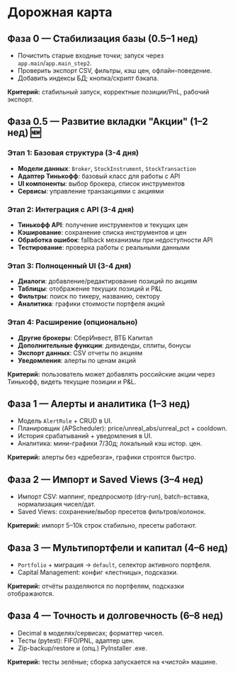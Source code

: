 # Дорожная карта

## Фаза 0 — Стабилизация базы (0.5–1 нед)
- Почистить старые входные точки; запуск через `app.main`/`app.main_step2`.
- Проверить экспорт CSV, фильтры, кэш цен, офлайн-поведение.
- Добавить индексы БД; кнопка/скрипт бэкапа.

**Критерий:** стабильный запуск, корректные позиции/PnL, рабочий экспорт.

## Фаза 0.5 — Развитие вкладки "Акции" (1–2 нед) 🆕

### Этап 1: Базовая структура (3-4 дня)
- **Модели данных**: `Broker`, `StockInstrument`, `StockTransaction`
- **Адаптер Тинькофф**: базовый класс для работы с API
- **UI компоненты**: выбор брокера, список инструментов
- **Сервисы**: управление транзакциями с акциями

### Этап 2: Интеграция с API (3-4 дня)
- **Тинькофф API**: получение инструментов и текущих цен
- **Кэширование**: сохранение списка инструментов и цен
- **Обработка ошибок**: fallback механизмы при недоступности API
- **Тестирование**: проверка работы с реальными данными

### Этап 3: Полноценный UI (3-4 дня)
- **Диалоги**: добавление/редактирование позиций по акциям
- **Таблицы**: отображение текущих позиций и P&L
- **Фильтры**: поиск по тикеру, названию, сектору
- **Аналитика**: графики стоимости портфеля акций

### Этап 4: Расширение (опционально)
- **Другие брокеры**: СберИнвест, ВТБ Капитал
- **Дополнительные функции**: дивиденды, сплиты, бонусы
- **Экспорт данных**: CSV отчеты по акциям
- **Уведомления**: алерты по ценам акций

**Критерий:** пользователь может добавлять российские акции через Тинькофф, видеть текущие позиции и P&L.

## Фаза 1 — Алерты и аналитика (1–3 нед)
- Модель `AlertRule` + CRUD в UI.
- Планировщик (APScheduler): price/unreal_abs/unreal_pct + cooldown.
- История срабатываний + уведомления в UI.
- Аналитика: мини-графики 7/30д; локальный кэш истор. цен.

**Критерий:** алерты без «дребезга», графики строятся быстро.

## Фаза 2 — Импорт и Saved Views (3–4 нед)
- Импорт CSV: маппинг, предпросмотр (dry-run), batch-вставка, нормализация чисел/дат.
- Saved Views: сохранение/выбор пресетов фильтров/колонок.

**Критерий:** импорт 5–10k строк стабильно, пресеты работают.

## Фаза 3 — Мультипортфели и капитал (4–6 нед)
- `Portfolio` + миграция → `default`, селектор активного портфеля.
- Capital Management: конфиг «лестницы», подсказки.

**Критерий:** отчёты разделяются по портфелям, подсказки отображаются.

## Фаза 4 — Точность и долговечность (6–8 нед)
- Decimal в моделях/сервисах; форматтер чисел.
- Тесты (pytest): FIFO/PNL, адаптер цен.
- Zip-backup/restore и (опц.) PyInstaller .exe.

**Критерий:** тесты зелёные; сборка запускается на «чистой» машине.
